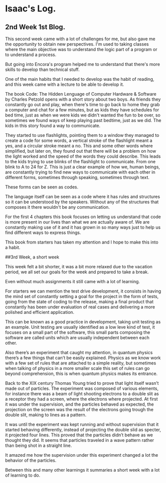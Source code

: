 # Isaac's Log.

## 2nd Week 1st Blog. 

This second week came with a lot of challenges for me, but also gave me the opportunity to obtain new perspectives. 
I'm used to taking classes where the main objective was to understand the logic part of a program or to 
understand a process.  

But going into Encora's program helped me to understand that there's more skills to develop than technical stuff. 

One of the main habits that I needed to develop was the habit of reading, and this week came with a lecture to be able
to develop it.

The book Code: The Hidden Lenguage of Computer Hardware & Software by Charles Petzold opens with a short story about
two boys. As friends they constantly go out and play, when there's time to go back to home they grab a computer and 
chat for a few minutes, but as kids they have schedules for bed time, just as when we were kids we didn't wanted the 
fun to be over, so sometimes we found ways of keep playing past bedtime, just as we did. The kids in this story found 
a way to communicate.

They started to use flashlights, pointing them to a window they managed to create a code for some words, a vertical stroke 
of the flashlight meant a yes, and a circular stroke meant a no.
This and some other words where simplified, but later on, they found out that there will be a problem on how the light 
worked and the speed of the words they could describe. This leads to the kids trying to use blinks of the flashlight to 
communicate. From one blink to A to 24 for Z.
This is just a clear example of how we, human beings, are constantly trying to find new ways to communicate with each other in 
different forms, sometimes through speaking, sometimes through text.

These forms can be seen as codes. 

The language itself can be seen as a code where it has rules and structures so it can be understood by the speakers. 
Without any of the structures that composes it there wouldn't be any communication. 

For the first 4 chapters this book focuses on letting us understand that code is more present in our lives than what we 
are actually aware of. We are constantly making use of it and it has grown in so many ways just to help us find different 
ways to express things. 

This book from starters has taken my attention and I hope to make this into a habit.


##3rd Week, a short week

This week felt a bit shorter, it was a bit more relaxed due to the vacation period, we all set our goals for the week and prepared to take a break.

Even without much assignments it still came with a lot of learning.

For starters we can mention the test drive development, it consists in having the mind set of constantly setting a goal for the project in the form of tests, going from the state of coding to the release, making a final product that constantly has been under evaluation of real cases and delivering a more polished and efficient application. 

This can be known as a good practice in development, taking unit testing as an example.
Unit testing are usually identified as a low leve kind of test, it focuses on a small part of the software, this small parts composing the software are  called units which are usually independent between each other.

Also there’s an experiment that caught my attention, in quantum physics there’s a few things that can’t be easily explained. Physics as we know work with a few set of rules that are attached to a simple reality, but sometimes when talking of physics in a more smaller scale this set of rules can go beyond comprehension, this is when quantum physics makes its entrance.

Back to the XIX century Thomas Young tried to prove that light itself wasn’t made out of particles. The experiment was composed of various elements, for instance there was a beam of light shooting electrons to a double slit as a receptor they had a screen, where the electrons where projected. At first it was under the supervision, and the particles behaved as expected, the projection on the screen was the result of the electrons going trough the double slit, making to lines as a pattern. 

It was until the experiment was kept running and without supervision that it started behaving differently, instead of projecting the double slid as specter, it projected four lines. This proved that the particles didn’t behave as we thought they did. It seems that particles traveled in a wave pattern rather than being shot in a straight line.

It amazed me how the supervision under this experiment changed a lot the behavior of the particles.

Between this and many other learnings it summaries a short week  with a lot of learning to do.
